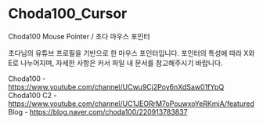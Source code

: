 # Choda100_Cursor
Choda100 Mouse Pointer / 초다 마우스 포인터

초다님의 유튜브 프로필을 기반으로 한 마우스 포인터입니다.
포인터의 특성에 따라 X와 E로 나누어지며, 자세한 사항은 커서 파일 내 문서를 참고해주시기 바랍니다.

Choda100 - https://www.youtube.com/channel/UCwu9Cj2Poy6nXdSaw01fYpQ
Choda100 C2 - https://www.youtube.com/channel/UC1JEORrM7oPouwxoYeRKmjA/featured
Blog - https://blog.naver.com/choda100/220913783837
